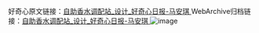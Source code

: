 好奇心原文链接：[自助香水调配站_设计_好奇心日报-马安琪 ](https://www.qdaily.com/articles/11716.html)
WebArchive归档链接：[自助香水调配站_设计_好奇心日报-马安琪 ](http://web.archive.org/web/20190623170956/https://www.qdaily.com/articles/11716.html)
![image](http://ww3.sinaimg.cn/large/007d5XDply1g3waj51xgdj30u03s6ndu)